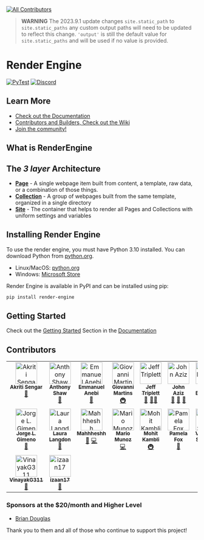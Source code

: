 <!-- ALL-CONTRIBUTORS-BADGE:START - Do not remove or modify this section -->
[![All Contributors](https://img.shields.io/badge/all_contributors-16-orange.svg?style=flat-square)](#contributors-)
<!-- ALL-CONTRIBUTORS-BADGE:END -->

> **WARNING**
> The 2023.9.1 update changes `site.static_path` to `site.static_paths` any custom output paths will need to be updated to reflect this change. `'output'` is still the default value for `site.static_paths` and will be used if no value is provided.

# Render Engine

[![PyTest](https://github.com/kjaymiller/render_engine/actions/workflows/test.yml/badge.svg)](https://github.com/kjaymiller/render_engine/actions/workflows/test.yml)
[![Discord](https://img.shields.io/discord/1174377880118104156?label=Discord&color=purple)](https://discord.gg/2xMQ4j4d8m)

## Learn More

- [Check out the Documentation](https://render-engine.readthedocs.io/en/latest/)
- [Contributors and Builders, Check out the Wiki](https://github.com/render-engine/render-engine/wiki)
- [Join the community!](https://discord.gg/2xMQ4j4d8m)

## What is RenderEngine

## The _3 layer_ Architecture

- **[Page](.github/render_engine/page.html)** - A single webpage item built from content, a template, raw data, or a combination of those things.
- **[Collection](.github/render_engine/collection.html)** - A group of webpages built from the same template, organized in a single directory
- **[Site](.github/render_engine/site.html)** - The container that helps to render all Pages and Collections with uniform settings and variables

## Installing Render Engine

To use the render engine, you must have Python 3.10 installed. You can download Python from [python.org](https://python.org).

- Linux/MacOS: [python.org](https://python.org)
- Windows: [Microsoft Store](https://apps.microsoft.com/store/detail/python-311/9NRWMJP3717K)

Render Engine is available in PyPI and can be installed using pip:

```bash
pip install render-engine
```

## Getting Started

Check out the [Getting Started](https://render-engine.readthedocs.io/en/latest/page/) Section in the [Documentation](https://render-engine.readthedocs.io)

## Contributors

<!-- ALL-CONTRIBUTORS-LIST:START - Do not remove or modify this section -->
<!-- prettier-ignore-start -->
<!-- markdownlint-disable -->
<table>
  <tbody>
    <tr>
      <td align="center" valign="top" width="14.28%"><a href="https://github.com/Tashuuuu"><img src="https://avatars.githubusercontent.com/u/85075827?v=4?s=57" width="57px;" alt="Akriti Sengar"/><br /><sub><b>Akriti Sengar</b></sub></a><br /><a href="#tool-Tashuuuu" title="Tools">🔧</a></td>
      <td align="center" valign="top" width="14.28%"><a href="https://tonybaloney.github.io/"><img src="https://avatars.githubusercontent.com/u/1532417?v=4?s=57" width="57px;" alt="Anthony Shaw"/><br /><sub><b>Anthony Shaw</b></sub></a><br /><a href="https://github.com/render-engine/render-engine/commits?author=tonybaloney" title="Documentation">📖</a></td>
      <td align="center" valign="top" width="14.28%"><a href="https://github.com/mannyanebi"><img src="https://avatars.githubusercontent.com/u/25439000?v=4?s=57" width="57px;" alt="Emmanuel Anebi"/><br /><sub><b>Emmanuel Anebi</b></sub></a><br /><a href="#plugin-mannyanebi" title="Plugin/utility libraries">🔌</a></td>
      <td align="center" valign="top" width="14.28%"><a href="http://giovannimartins.dev"><img src="https://avatars.githubusercontent.com/u/7796661?v=4?s=57" width="57px;" alt="Giovanni Martins"/><br /><sub><b>Giovanni Martins</b></sub></a><br /><a href="#infra-giovannism20" title="Infrastructure (Hosting, Build-Tools, etc)">🚇</a></td>
      <td align="center" valign="top" width="14.28%"><a href="https://webology.dev"><img src="https://avatars.githubusercontent.com/u/50527?v=4?s=57" width="57px;" alt="Jeff Triplett"/><br /><sub><b>Jeff Triplett</b></sub></a><br /><a href="https://github.com/render-engine/render-engine/commits?author=jefftriplett" title="Documentation">📖</a> <a href="#mentoring-jefftriplett" title="Mentoring">🧑‍🏫</a></td>
      <td align="center" valign="top" width="14.28%"><a href="https://linktr.ee/john0isaac"><img src="https://avatars.githubusercontent.com/u/64026625?v=4?s=57" width="57px;" alt="John Aziz"/><br /><sub><b>John Aziz</b></sub></a><br /><a href="https://github.com/render-engine/render-engine/commits?author=john0isaac" title="Documentation">📖</a> <a href="#maintenance-john0isaac" title="Maintenance">🚧</a> <a href="#userTesting-john0isaac" title="User Testing">📓</a></td>
      <td align="center" valign="top" width="14.28%"><a href="https://www.jonafato.com"><img src="https://avatars.githubusercontent.com/u/392720?v=4?s=57" width="57px;" alt="Jon Banafato"/><br /><sub><b>Jon Banafato</b></sub></a><br /><a href="https://github.com/render-engine/render-engine/commits?author=jonafato" title="Code">💻</a></td>
    </tr>
    <tr>
      <td align="center" valign="top" width="14.28%"><a href="https://github.com/jlgimeno"><img src="https://avatars.githubusercontent.com/u/17421585?v=4?s=57" width="57px;" alt="Jorge L. Gimeno"/><br /><sub><b>Jorge L. Gimeno</b></sub></a><br /><a href="https://github.com/render-engine/render-engine/commits?author=jlgimeno" title="Documentation">📖</a></td>
      <td align="center" valign="top" width="14.28%"><a href="http://lauralangdon.io"><img src="https://avatars.githubusercontent.com/u/48335772?v=4?s=57" width="57px;" alt="Laura Langdon"/><br /><sub><b>Laura Langdon</b></sub></a><br /><a href="https://github.com/render-engine/render-engine/commits?author=LauraLangdon" title="Documentation">📖</a></td>
      <td align="center" valign="top" width="14.28%"><a href="https://github.com/Mahhheshh"><img src="https://avatars.githubusercontent.com/u/100200105?v=4?s=57" width="57px;" alt="Mahhheshh"/><br /><sub><b>Mahhheshh</b></sub></a><br /><a href="https://github.com/render-engine/render-engine/commits?author=Mahhheshh" title="Documentation">📖</a> <a href="https://github.com/render-engine/render-engine/commits?author=Mahhheshh" title="Code">💻</a></td>
      <td align="center" valign="top" width="14.28%"><a href="https://www.pythonbynight.com"><img src="https://avatars.githubusercontent.com/u/46942991?v=4?s=57" width="57px;" alt="Mario Munoz"/><br /><sub><b>Mario Munoz</b></sub></a><br /><a href="https://github.com/render-engine/render-engine/commits?author=tataraba" title="Code">💻</a></td>
      <td align="center" valign="top" width="14.28%"><a href="https://github.com/MohitKambli"><img src="https://avatars.githubusercontent.com/u/31406633?v=4?s=57" width="57px;" alt="Mohit Kambli"/><br /><sub><b>Mohit Kambli</b></sub></a><br /><a href="#infra-MohitKambli" title="Infrastructure (Hosting, Build-Tools, etc)">🚇</a></td>
      <td align="center" valign="top" width="14.28%"><a href="https://www.pamelafox.org"><img src="https://avatars.githubusercontent.com/u/297042?v=4?s=57" width="57px;" alt="Pamela Fox"/><br /><sub><b>Pamela Fox</b></sub></a><br /><a href="https://github.com/render-engine/render-engine/commits?author=pamelafox" title="Documentation">📖</a></td>
      <td align="center" valign="top" width="14.28%"><a href="https://github.com/viktoriussuwandi"><img src="https://avatars.githubusercontent.com/u/68414300?v=4?s=57" width="57px;" alt="Viktorius Suwandi"/><br /><sub><b>Viktorius Suwandi</b></sub></a><br /><a href="https://github.com/render-engine/render-engine/commits?author=viktoriussuwandi" title="Code">💻</a></td>
    </tr>
    <tr>
      <td align="center" valign="top" width="14.28%"><a href="https://github.com/VinayakG311"><img src="https://avatars.githubusercontent.com/u/96966973?v=4?s=57" width="57px;" alt="VinayakG311"/><br /><sub><b>VinayakG311</b></sub></a><br /><a href="#plugin-VinayakG311" title="Plugin/utility libraries">🔌</a></td>
      <td align="center" valign="top" width="14.28%"><a href="https://github.com/Izaan17"><img src="https://avatars.githubusercontent.com/u/93177492?v=4?s=57" width="57px;" alt="izaan17"/><br /><sub><b>izaan17</b></sub></a><br /><a href="#plugin-izaan17" title="Plugin/utility libraries">🔌</a></td>
    </tr>
  </tbody>
</table>

<!-- markdownlint-restore -->
<!-- prettier-ignore-end -->

<!-- ALL-CONTRIBUTORS-LIST:END -->
<!-- prettier-ignore-start -->
<!-- markdownlint-disable -->

<!-- markdownlint-restore -->
<!-- prettier-ignore-end -->

<!-- ALL-CONTRIBUTORS-LIST:END -->

### Sponsors at the $20/month and Higher Level

- [Brian Douglas](https://github.com/bdougie)

Thank you to them and all of those who continue to support this project!
